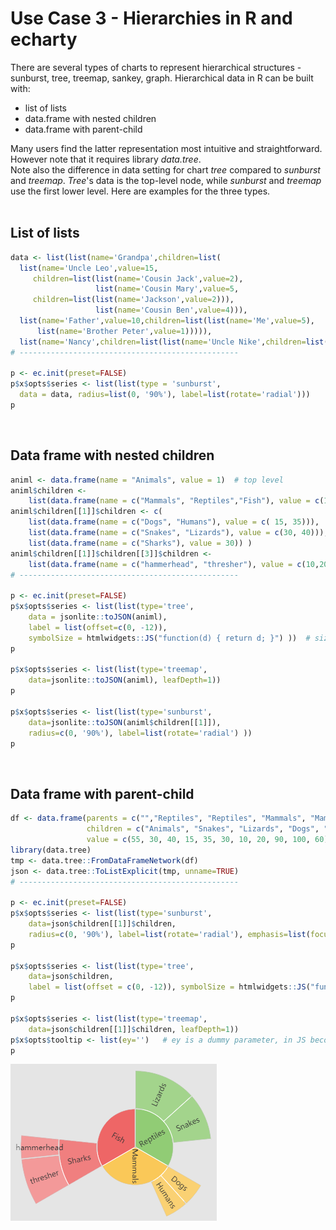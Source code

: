 # Use Case 3 -  Hierarchies in R and echarty  

There are several types of charts to represent hierarchical structures - sunburst, tree, treemap, sankey, graph.
Hierarchical data in R can be built with:
- list of lists
- data.frame with nested children
- data.frame with parent-child

Many users find the latter representation most intuitive and straightforward. However note that it requires library *data.tree*.  
Note also the difference in data setting for chart *tree* compared to *sunburst* and *treemap*.  *Tree*'s data is the top-level node, while *sunburst* and *treemap* use the first lower level.
Here are examples for the three types.  
<br />

## List of lists

```r
data <- list(list(name='Grandpa',children=list(
  list(name='Uncle Leo',value=15,
     children=list(list(name='Cousin Jack',value=2), 
                   list(name='Cousin Mary',value=5,
     children=list(list(name='Jackson',value=2))), 
                   list(name='Cousin Ben',value=4))),
  list(name='Father',value=10,children=list(list(name='Me',value=5),
      list(name='Brother Peter',value=1))))), 
  list(name='Nancy',children=list(list(name='Uncle Nike',children=list(list(name='Cousin Betty',value=1), list(name='Cousin Jenny',value=2))))))
# -------------------------------------------------

p <- ec.init(preset=FALSE)
p$x$opts$series <- list(list(type = 'sunburst', 
  data = data, radius=list(0, '90%'), label=list(rotate='radial')))
p
```
<br />

## Data frame with nested children

```r
animl <- data.frame(name = "Animals", value = 1)  # top level
animl$children <- 
	list(data.frame(name = c("Mammals", "Reptiles","Fish"), value = c(100,90,60)))
animl$children[[1]]$children <- c(
 	list(data.frame(name = c("Dogs", "Humans"), value = c( 15, 35))),
 	list(data.frame(name = c("Snakes", "Lizards"), value = c(30, 40))),
 	list(data.frame(name = c("Sharks"), value = 30)) )
animl$children[[1]]$children[[3]]$children <- 
	list(data.frame(name = c("hammerhead", "thresher"), value = c(10,20)))
# -------------------------------------------------

p <- ec.init(preset=FALSE)
p$x$opts$series <- list(list(type='tree', 
    data = jsonlite::toJSON(animl), 
    label = list(offset=c(0, -12)), 
    symbolSize = htmlwidgets::JS("function(d) { return d; }") ))  # size by value
p

p$x$opts$series <- list(list(type='treemap', 
    data=jsonlite::toJSON(animl), leafDepth=1)) 
p

p$x$opts$series <- list(list(type='sunburst', 
    data=jsonlite::toJSON(animl$children[[1]]), 
    radius=c(0, '90%'), label=list(rotate='radial') ))
p

```
<br />

## Data frame with parent-child

```r
df <- data.frame(parents = c("","Reptiles", "Reptiles", "Mammals", "Mammals", "Fish", "Sharks", "Sharks", "Animals", "Animals", "Animals"),
                 children = c("Animals", "Snakes", "Lizards", "Dogs", "Humans", "Sharks", "hammerhead", "thresher", "Reptiles", "Mammals", "Fish"),
                 value = c(55, 30, 40, 15, 35, 30, 10, 20, 90, 100, 60)) 
library(data.tree)
tmp <- data.tree::FromDataFrameNetwork(df)
json <- data.tree::ToListExplicit(tmp, unname=TRUE)
# -------------------------------------------------

p <- ec.init(preset=FALSE)
p$x$opts$series <- list(list(type='sunburst', 
    data=json$children[[1]]$children, 
    radius=c(0, '90%'), label=list(rotate='radial'), emphasis=list(focus='ancestor') ))
p

p$x$opts$series <- list(list(type='tree', 
    data=json$children, 
    label = list(offset = c(0, -12)), symbolSize = htmlwidgets::JS("function(d) { return d; }") ))
p

p$x$opts$series <- list(list(type='treemap', 
    data=json$children[[1]]$children, leafDepth=1))
p$x$opts$tooltip <- list(ey='')   # ey is a dummy parameter, in JS becomes object "tooltip:{ey:''}"
p
```

<img src="img/uc3-1.png" alt="sunburst" />